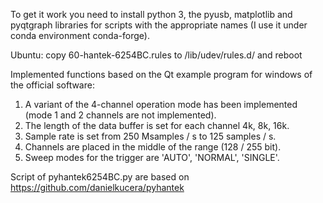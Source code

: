 To get it work you need to install python 3, the pyusb, matplotlib and pyqtgraph libraries for scripts with the appropriate names (I use it under conda environment conda-forge).

Ubuntu: copy 60-hantek-6254BC.rules to /lib/udev/rules.d/ and reboot

Implemented functions based on the Qt example program for windows of the official software:

1. A variant of the 4-channel operation mode has been implemented (mode 1 and 2 channels are not implemented).
2. The length of the data buffer is set for each channel 4k, 8k, 16k.
3. Sample rate is set from 250 Msamples / s to 125 samples / s.
4. Channels are placed in the middle of the range (128 / 255 bit).
5. Sweep modes for the trigger are 'AUTO', 'NORMAL', 'SINGLE'.

Script of pyhantek6254BC.py are based on https://github.com/danielkucera/pyhantek

